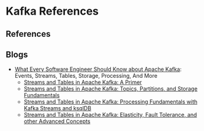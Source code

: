 # Kafka References

## References

## Blogs
* [What Every Software Engineer Should Know about Apache
  Kafka](https://www.michael-noll.com/blog/2020/01/16/what-every-software-engineer-should-know-about-apache-kafka-fundamentals/):
  Events, Streams, Tables, Storage, Processing, And More
    * [Streams and Tables in Apache Kafka: A Primer](https://www.confluent.io/blog/kafka-streams-tables-part-1-event-streaming/)
    * [Streams and Tables in Apache Kafka: Topics, Partitions, and Storage Fundamentals](https://confluent.io/blog/kafka-streams-tables-part-2-topics-partitions-and-storage-fundamentals/)
    * [Streams and Tables in Apache Kafka: Processing Fundamentals with Kafka Streams and ksqlDB](https://confluent.io/blog/kafka-streams-tables-part-3-event-processing-fundamentals/)
    * [Streams and Tables in Apache Kafka: Elasticity, Fault Tolerance, and other Advanced Concepts](https://www.confluent.io/blog/kafka-streams-tables-part-4-elasticity-fault-tolerance-advanced-concepts/)

